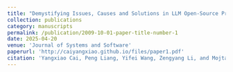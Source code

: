 ```yaml
---
title: "Demystifying Issues, Causes and Solutions in LLM Open-Source Projects"
collection: publications
category: manuscripts
permalink: /publication/2009-10-01-paper-title-number-1
date: 2025-04-20
venue: 'Journal of Systems and Software'
paperurl: 'http://caiyangxiao.github.io/files/paper1.pdf'
citation: 'Yangxiao Cai, Peng Liang, Yifei Wang, Zengyang Li, and Mojtaba Shahin. 2025. Demystifying issues, causes and solutions in LLM open-source projects. <i>Journal of Systems and Software</i> 227 (2025), 112452.'
---
```


